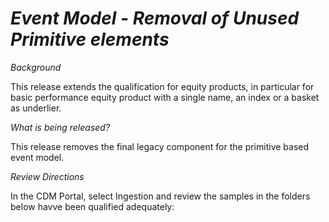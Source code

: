 # *Event Model - Removal of Unused Primitive elements*

_Background_

This release extends the qualification for equity products, in particular for basic performance equity product with a single name, an index or a basket as underlier.

_What is being released?_

This release removes the final legacy component for the primitive based event model.

_Review Directions_

In the CDM Portal, select Ingestion and review the samples in the folders below havve been qualified adequately:

